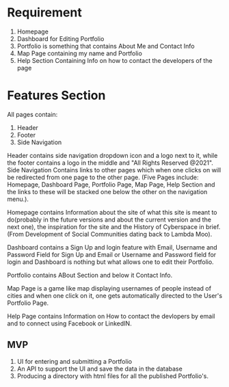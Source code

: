 # Requirement
1. Homepage
2. Dashboard for Editing Portfolio
3. Portfolio is something that contains About Me and Contact Info
4. Map Page containing my name and Portfolio
5. Help Section Containing Info on how to contact the developers of the page

# Features Section

All pages contain:
1. Header
2. Footer
3. Side Navigation

Header contains side navigation dropdown icon and a logo next to it, while the footer contains a logo in the middle and "All Rights Reserved @2021". Side Navigation Contains links to other pages which when one clicks on will be redirected from one page to the other page. (Five Pages include: Homepage, Dashboard Page, Portfolio Page, Map Page, Help Section and the links to these will be stacked one below the other on the navigation menu.). 

Homepage contains Information about the site of what this site is meant to do(probably in the future versions and about the current version and the next one), the inspiration for the site and the History of Cyberspace in brief. (From Development of Social Communities dating back to Lambda Moo).

Dashboard contains a Sign Up and login feature with Email, Username and Password Field for Sign Up and Email or Username and Password field for login and Dashboard is nothing but what allows one to edit their Portfolio.

Portfolio contains ABout Section and below it Contact Info.

Map Page is a game like map displaying usernames of people instead of cities and when one click on it, one gets automatically directed to the User's Portfolio Page.

Help Page contains Information on How to contact the devlopers by email and to connect using Facebook or LinkedIN.

## MVP

1. UI for entering and submitting a Portfolio
2. An API to support the UI and save the data in the database
3. Producing a directory with html files for all the published Portfolio's.



